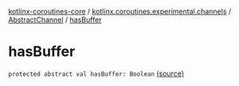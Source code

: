 [kotlinx-coroutines-core](../../index.md) / [kotlinx.coroutines.experimental.channels](../index.md) / [AbstractChannel](index.md) / [hasBuffer](.)

# hasBuffer

`protected abstract val hasBuffer: Boolean` [(source)](http://github.com/kotlin/kotlinx.coroutines/tree/master/kotlinx-coroutines-core/src/main/kotlin/kotlinx/coroutines/experimental/channels/AbstractChannel.kt#L33)
